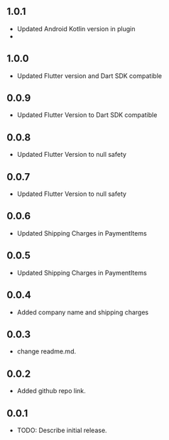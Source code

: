 ## 1.0.1
* Updated Android Kotlin  version in plugin
* 
## 1.0.0
* Updated Flutter version and  Dart SDK compatible

## 0.0.9
* Updated Flutter Version to Dart SDK compatible


## 0.0.8
* Updated Flutter Version to null safety

## 0.0.7
* Updated Flutter Version to null safety

## 0.0.6
* Updated Shipping Charges in PaymentItems

## 0.0.5
* Updated Shipping Charges in PaymentItems

## 0.0.4
* Added company name and shipping charges

## 0.0.3

* change readme.md.

## 0.0.2

* Added github repo link.

## 0.0.1

* TODO: Describe initial release.
